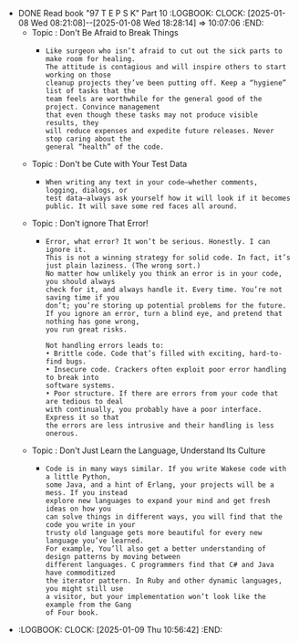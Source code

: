 - DONE Read book "97 T E P S K" Part 10
  :LOGBOOK:
  CLOCK: [2025-01-08 Wed 08:21:08]--[2025-01-08 Wed 18:28:14] =>  10:07:06
  :END:
	- Topic : Don't Be Afraid to Break Things
		- ```apl
		  Like surgeon who isn’t afraid to cut out the sick parts to make room for healing. 
		  The attitude is contagious and will inspire others to start working on those
		  cleanup projects they’ve been putting off. Keep a “hygiene” list of tasks that the
		  team feels are worthwhile for the general good of the project. Convince management 
		  that even though these tasks may not produce visible results, they
		  will reduce expenses and expedite future releases. Never stop caring about the
		  general “health” of the code.
		  ```
	- Topic : Don't be Cute with Your Test Data
		- ```apl
		  When writing any text in your code—whether comments, logging, dialogs, or 
		  test data—always ask yourself how it will look if it becomes
		  public. It will save some red faces all around.
		  ```
	- Topic : Don't ignore That Error!
		- ```apl
		  Error, what error? It won’t be serious. Honestly. I can ignore it. 
		  This is not a winning strategy for solid code. In fact, it’s just plain laziness. (The wrong sort.)
		  No matter how unlikely you think an error is in your code, you should always
		  check for it, and always handle it. Every time. You’re not saving time if you
		  don’t; you’re storing up potential problems for the future.
		  If you ignore an error, turn a blind eye, and pretend that nothing has gone wrong,
		  you run great risks.
		  
		  Not handling errors leads to:
		  • Brittle code. Code that’s filled with exciting, hard-to-find bugs.
		  • Insecure code. Crackers often exploit poor error handling to break into
		  software systems.
		  • Poor structure. If there are errors from your code that are tedious to deal
		  with continually, you probably have a poor interface. Express it so that
		  the errors are less intrusive and their handling is less onerous. 
		  ```
	- Topic : Don't Just Learn the Language, Understand Its Culture
		- ```apl
		  Code is in many ways similar. If you write Wakese code with a little Python,
		  some Java, and a hint of Erlang, your projects will be a mess. If you instead
		  explore new languages to expand your mind and get fresh ideas on how you
		  can solve things in different ways, you will find that the code you write in your
		  trusty old language gets more beautiful for every new language you’ve learned.
		  For example, You’ll also get a better understanding of design patterns by moving between
		  different languages. C programmers find that C# and Java have commoditized
		  the iterator pattern. In Ruby and other dynamic languages, you might still use
		  a visitor, but your implementation won’t look like the example from the Gang
		  of Four book.
		  ```
- :LOGBOOK:
  CLOCK: [2025-01-09 Thu 10:56:42]
  :END: